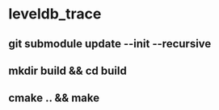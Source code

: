 # leveldb_trace

## git submodule update --init --recursive
## mkdir build && cd build 
## cmake ..  && make
